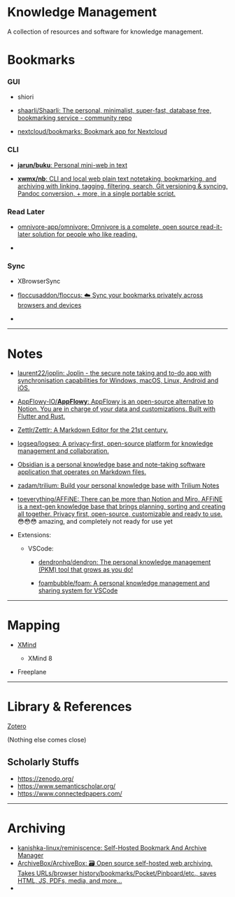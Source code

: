# Knowledge Management

A collection of resources and software for knowledge management.

# Bookmarks

### GUI

- shiori

- [shaarli/Shaarli: The personal, minimalist, super-fast, database free, bookmarking service - community repo](https://github.com/shaarli/Shaarli)

- [nextcloud/bookmarks: Bookmark app for Nextcloud](https://github.com/nextcloud/bookmarks)

### CLI

- [**jarun/buku**: Personal mini-web in text](https://github.com/jarun/buku)

- [**xwmx/nb**: CLI and local web plain text notetaking, bookmarking, and archiving with linking, tagging, filtering, search, Git versioning & syncing, Pandoc conversion, + more, in a single portable script.](https://github.com/xwmx/nb)

### Read Later

- [omnivore-app/omnivore: Omnivore is a complete, open source read-it-later solution for people who like reading.](https://github.com/omnivore-app/omnivore)

- 

### Sync

- XBrowserSync

- [floccusaddon/floccus: :cloud: Sync your bookmarks privately across browsers and devices](https://github.com/floccusaddon/floccus)

- 

---

# Notes

- [laurent22/joplin: Joplin - the secure note taking and to-do app with synchronisation capabilities for Windows, macOS, Linux, Android and iOS.](https://github.com/laurent22/joplin)

- [AppFlowy-IO/**AppFlowy**: AppFlowy is an open-source alternative to Notion. You are in charge of your data and customizations. Built with Flutter and Rust.](https://github.com/AppFlowy-IO/AppFlowy)

- [Zettlr/Zettlr: A Markdown Editor for the 21st century.](https://github.com/Zettlr/Zettlr)

- [logseq/logseq: A privacy-first, open-source platform for knowledge management and collaboration.](https://github.com/logseq/logseq)

- [Obsidian is a personal knowledge base and note-taking software application that operates on Markdown files.](https://obsidian.md/)

- [zadam/trilium: Build your personal knowledge base with Trilium Notes](https://github.com/zadam/trilium)

- [toeverything/AFFiNE: There can be more than Notion and Miro. AFFiNE is a next-gen knowledge base that brings planning, sorting and creating all together. Privacy first, open-source, customizable and ready to use.](https://github.com/toeverything/AFFiNE) 😳😳😳 amazing, and completely not ready for use yet

- Extensions:
  
   - VSCode:
     
      - [dendronhq/dendron: The personal knowledge management (PKM) tool that grows as you do!](https://github.com/dendronhq/dendron)
     
      - [foambubble/foam: A personal knowledge management and sharing system for VSCode](https://github.com/foambubble/foam)

---

# Mapping

- [XMind](https://xmind.app/)
  
   - XMind 8

- Freeplane

---

# Library & References

[Zotero](https://www.zotero.org/)

(Nothing else comes close)

## Scholarly Stuffs

- https://zenodo.org/
- https://www.semanticscholar.org/
- https://www.connectedpapers.com/

---

# Archiving

- [kanishka-linux/reminiscence: Self-Hosted Bookmark And Archive Manager](https://github.com/kanishka-linux/reminiscence)
- [ArchiveBox/ArchiveBox: 🗃 Open source self-hosted web archiving. Takes URLs/browser history/bookmarks/Pocket/Pinboard/etc., saves HTML, JS, PDFs, media, and more...](https://github.com/ArchiveBox/ArchiveBox)
- 
